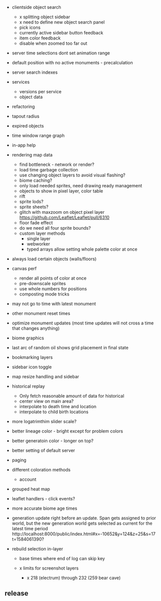 - clientside object search
  - x splitting object sidebar
  - x need to define new object search panel
  - pick icons
  - currently active sidebar button feedback
  - item color feedback
  - disable when zoomed too far out
- server time selections dont set animation range
- default position with no active monuments - precalculation
- server search indexes

- services
  - versions per service
  - object data
- refactoring

- tapout radius
- expired objects
- time window range graph
- in-app help
- rendering map data
  - find bottleneck - network or render?
  - load time garbage collection
  - use changing object layers to avoid visual flashing?
  - biome caching?
  - only load needed sprites, need drawing ready management
  - objects to show in pixel layer, color table
  - rift
  - sprite lods?
  - sprite sheets?
  - glitch with maxzoom on object pixel layer https://github.com/Leaflet/Leaflet/pull/6310
  - floor fade effect
  - do we need all four sprite bounds?
  - custom layer methods
    - single layer
    - webworker
    - typed arrays allow setting whole palette color at once
- always load certain objects (walls/floors)
- canvas perf
  - render all points of color at once
  - pre-downscale sprites
  - use whole numbers for positions
  - composting mode tricks
- may not go to time with latest monument
- other monument reset times
- optimize monument updates (most time updates will not cross a time that changes anything)
- biome graphics
- last arc of random oil shows grid placement in final state

- bookmarking layers
- sidebar icon toggle
- map resize handling and sidebar
- historical replay
  - Only fetch reasonable amount of data for historical
  - center view on main area?
  - interpolate to death time and location
  - interpolate to child birth locations
- more logatrimthim slider scale?
- better lineage color - bright except for problem colors
- better generatoin color - longer on top?
- better setting of default server
- paging
- different coloration methods
  - account
- grouped heat map
- leaflet handlers - click events?
- more accurate biome age times
- generation update right before an update. Span gets assigned to prior world, but the new generation world gets selected as current for the latest time period
  http://localhost:8000/public/index.html#x=-10652&y=124&z=25&s=17
  t=1584061390?
- rebuild selection in-layer
  - base times where end of log can skip key

  - x limits for screenshot layers
    - x 218 (electrum) through 232 (259 bear cave)

## release
